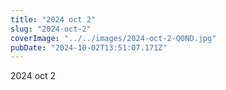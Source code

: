 ```yaml
---
title: "2024 oct 2"
slug: "2024-oct-2"
coverImage: "../../images/2024-oct-2-Q0ND.jpg"
pubDate: "2024-10-02T13:51:07.171Z"
---
```


2024 oct 2
